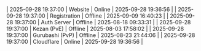 | 2025-09-28 19:37:00 | Website | Online | 2025-09-28 19:36:56 |
| 2025-09-28 19:37:00 | Registration | Offline | 2025-09-09 16:40:23 |
| 2025-09-28 19:37:00 | Auth Server | Offline | 2025-08-18 09:33:31 |
| 2025-09-28 19:37:00 | Kezan (PvE) | Offline | 2025-08-03 17:58:02 |
| 2025-09-28 19:37:00 | Gurubashi (PvP) | Offline | 2025-08-23 21:44:06 |
| 2025-09-28 19:37:00 | Cloudflare | Online | 2025-09-28 19:36:56 |
